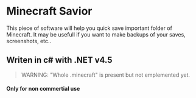 # Minecraft Savior
This piece of software will help you quick save important folder of Minecraft.
It may be usefull if you want to make backups of your saves, screenshots, etc..

## Writen in c# with .NET v4.5

> WARNING: "Whole .minecraft" is present but not emplemented yet.

#### Only for non commertial use
